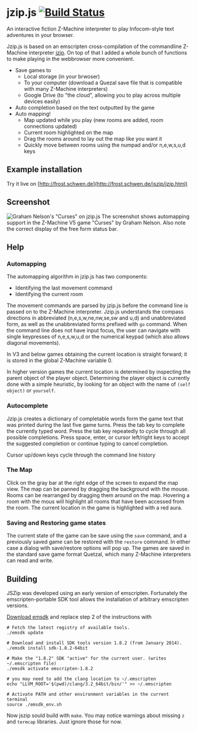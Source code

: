 jzip.js [![Build Status](https://travis-ci.org/dschwen/jszip.svg?branch=master)](https://travis-ci.org/dschwen/jszip)
=======

An interactive fiction Z-Machine interpreter to play Infocom-style text adventures in your browser.

Jzip.js is based on an emscripten cross-compilation of the commandline Z-Machine interpreter [jzip](http://jzip.sourceforge.net/). On
top of that I added a whole bunch of functions to make playing in the webbrowser more convenient.

* Save games to
  * Local storage (in your brwoser)
  * To your computer (download a Quezal save file that is compatible with many Z-Machine interpreters)
  * Google Drive (to "the cloud", allowing you to play across multiple devices easily)
* Auto completion based on the text outputted by the game
* Auto mapping!
  * Map updated while you play (new rooms are added, room connections updated)
  * Current room highlighted on the map
  * Drag the rooms around to lay out the map like you want it
  * Quickly move between rooms using the numpad and/or n,e,w,s,u,d keys

Example installation
--------------------

Try it live on [http://frost.schwen.de](http://frost.schwen.de/jszip/jzip.html)

Screenshot
----------

![Graham Nelson's "Curses" on jzip.js](http://i.imgur.com/zm1tzW4.png)
The screenshot shows automapping support in the Z-Machine V5 game "Curses" by Graham Nelson. Also note the correct display of the free form status bar.

Help
----

### Automapping

The automapping algorithm in jzip.js has two components:
* Identifying the last movement command
* Identifying the current room

The movement commands are parsed by jzip.js before the command line is passed on to the Z-Machine interpreter. Jzip.js
understands the compass directions in abbreviated (n,e,s,w,ne,nw,se,sw and u,d) and unabbreviated form,
as well as the unabbreviated forms prefixed with ```go``` command. When the command line does not have input focus, the user
can navigate with single keypresses of n,e,s,w,u,d or the numerical keypad (which also allows diagonal movements).

In V3 and below games obtaining the current location is straight forward; it is stored in the global Z-Machine variable 0.

In higher version games the current location is determined by inspecting the parent object of the player object. Determining the
player object is currently done with a simple heuristic, by looking for an object with the name of ```(self object)``` or ```yourself```.


### Autocomplete

Jzip.js creates a dictionary of completable words form the game text that was printed during the last five game turns. Press the tab key to
complete the currently typed word. Press the tab key repeatedly to cycle through all possible completions. Press space, enter, or cursor left/right keys
to accept the suggested completion or continue typing to cancel completion.

Cursor up/down keys cycle through the command line history

### The Map

Click on the gray bar at the right edge of the screen to expand the map view. The map can be panned by dragging the background with the mouse.
Rooms can be rearranged by dragging them around on the map. Hovering a room with the mous will highlight all rooms that have been accessed from the room.
The current location in the game is highlighted with a red aura.

### Saving and Restoring game states

The current state of the game can be save using the ```save``` command, and a previously saved game can be restored with the ```restore``` command.
In either case a dialog with save/restore options will pop up. The games are saved in the standard save game format Quetzal, which many Z-Machine
interpreters can read and write.

Building
--------

JSZip was developed using an early version of emscripten. Fortunately the emscripten-portable SDK tool allows the installation of arbitrary emscripten versions.

[Download emsdk](https://kripken.github.io/emscripten-site/docs/getting_started/downloads.html) and replace step 2 of the instructions with

```
# Fetch the latest registry of available tools.
./emsdk update

# Download and install SDK tools version 1.8.2 (from January 2014).
./emsdk install sdk-1.8.2-64bit

# Make the "1.8.2" SDK "active" for the current user. (writes ~/.emscripten file)
./emsdk activate emscripten-1.8.2

# you may need to add the clang location to ~/.emscripten
echo "LLVM_ROOT='$(pwd)/clang/3.2_64bit/bin/'" >> ~/.emscripten

# Activate PATH and other environment variables in the current terminal
source ./emsdk_env.sh
```

Now jszip sould build with `make`. You may notice warnings about missing `z` and `termcap` libraries. Just ignore those for now.
